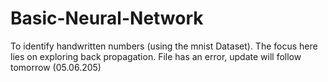 # Basic-Neural-Network
To identify handwritten numbers (using the mnist Dataset). The focus here lies on exploring back propagation. File has an error, update will follow tomorrow (05.06.205)
